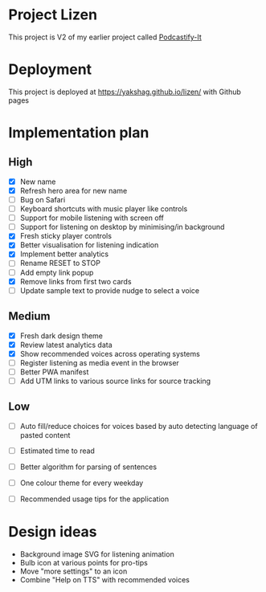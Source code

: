 # Project Lizen

This project is V2 of my earlier project called [Podcastify-It](https://github.com/yakshaG/podcastify-it)

# Deployment
This project is deployed at https://yakshag.github.io/lizen/ with Github pages

# Implementation plan
## High
- [x] New name
- [x] Refresh hero area for new name
- [ ] Bug on Safari
- [ ] Keyboard shortcuts with music player like controls
- [ ] Support for mobile listening with screen off
- [ ] Support for listening on desktop by minimising/in background
- [x] Fresh sticky player controls
- [x] Better visualisation for listening indication
- [x] Implement better analytics
- [ ] Rename RESET to STOP
- [ ] Add empty link popup
- [x] Remove links from first two cards
- [ ] Update sample text to provide nudge to select a voice

## Medium
- [x] Fresh dark design theme
- [x] Review latest analytics data
- [x] Show recommended voices across operating systems
- [ ] Register listening as media event in the browser
- [ ] Better PWA manifest
- [ ] Add UTM links to various source links for source tracking

## Low
- [ ] Auto fill/reduce choices for voices based by auto detecting language of pasted content
- [ ] Estimated time to read
- [ ] Better algorithm for parsing of sentences
- [ ] One colour theme for every weekday
- [ ] Recommended usage tips for the application


# Design ideas
- Background image SVG for listening animation
- Bulb icon at various points for pro-tips
- Move "more settings" to an icon
- Combine "Help on TTS" with recommended voices
